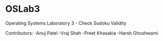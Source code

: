 # OSLab3
Operating Systems Laboratory 3 - Check Sudoku Validity

Contributors:
    -Anuj Patel
    -Vraj Shah
    -Preet Khasakia
    -Harsh Ghoshwami

